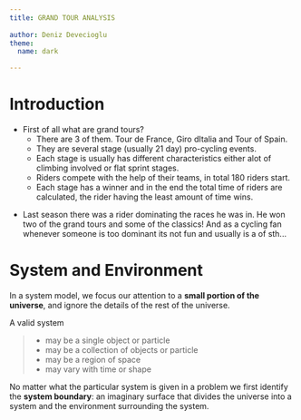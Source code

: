 ```yaml
---
title: GRAND TOUR ANALYSIS 
 
author: Deniz Devecioglu
theme:
  name: dark

---
```


# Introduction


- First of all what are grand tours?
  - There are 3 of them. Tour de France, Giro dItalia and Tour of Spain.
  - They are several stage (usually 21 day) pro-cycling events.
  - Each stage is usually  has different characteristics either alot of climbing involved or flat sprint stages.
  - Riders compete with the help of their teams, in total 180 riders start.
  - Each stage has a winner and in the end the total time of riders are calculated, the rider having the least amount of time wins.

<!-- new_line -->
<!-- pause -->

<!-- new_line -->
- Last season there was a rider dominating the races he was in. He won two of the grand tours and some of the classics! And as a cycling fan whenever someone is too dominant its not fun and usually is a of sth...

<!-- new_line -->

<!-- pause -->
# System and Environment
In a system model, we focus our attention to a **small portion of the
universe**, and ignore the details of the rest of the universe.
<!-- pause -->
 A valid system
> - may be a single object or particle
> - may be a collection of objects or particle
> - may be a region of space
> - may vary with time or shape

No matter what the particular system is given in a problem we first identify the 
**system boundary**: an imaginary surface that divides the universe into a system
and the environment surrounding the system.

<!-- end_slide -->
